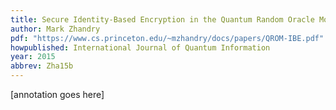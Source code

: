 ```yaml
---
title: Secure Identity-Based Encryption in the Quantum Random Oracle Model
author: Mark Zhandry
pdf: "https://www.cs.princeton.edu/~mzhandry/docs/papers/QROM-IBE.pdf"
howpublished: International Journal of Quantum Information
year: 2015
abbrev: Zha15b
---
```


[annotation goes here]
